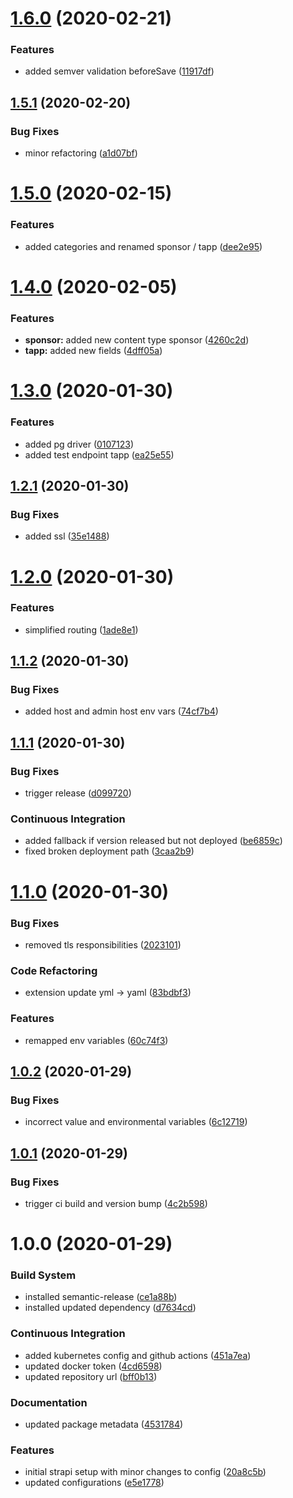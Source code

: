 # [1.6.0](https://github.com/tapps-io/tapps-io.cms/compare/v1.5.1...v1.6.0) (2020-02-21)


### Features

* added semver validation beforeSave ([11917df](https://github.com/tapps-io/tapps-io.cms/commit/11917df008ca682c9833035d0b2a3eeb9e377e86))

## [1.5.1](https://github.com/tapps-io/tapps-io.cms/compare/v1.5.0...v1.5.1) (2020-02-20)


### Bug Fixes

* minor refactoring ([a1d07bf](https://github.com/tapps-io/tapps-io.cms/commit/a1d07bfe734fd575ed6266cb725ff7335d0916ff))

# [1.5.0](https://github.com/tapps-io/tapps-io.cms/compare/v1.4.0...v1.5.0) (2020-02-15)


### Features

* added categories and renamed sponsor / tapp ([dee2e95](https://github.com/tapps-io/tapps-io.cms/commit/dee2e9568bba860127352c1e3f0db400b56b50dc))

# [1.4.0](https://github.com/tapps-io/tapps-io.cms/compare/v1.3.0...v1.4.0) (2020-02-05)


### Features

* **sponsor:** added new content type sponsor ([4260c2d](https://github.com/tapps-io/tapps-io.cms/commit/4260c2d116e08e65f166e35edfdc0395cefd37f9))
* **tapp:** added new fields ([4dff05a](https://github.com/tapps-io/tapps-io.cms/commit/4dff05a6a5b9c1d9d23a5938f938d4f611eb45bf))

# [1.3.0](https://github.com/tapps-io/tapps-io.cms/compare/v1.2.1...v1.3.0) (2020-01-30)


### Features

* added pg driver ([0107123](https://github.com/tapps-io/tapps-io.cms/commit/0107123307837b7a1db327b825cced81bd0685ff))
* added test endpoint tapp ([ea25e55](https://github.com/tapps-io/tapps-io.cms/commit/ea25e55cacdae839b6d307d314da704e96e4cecb))

## [1.2.1](https://github.com/tapps-io/tapps-io.cms/compare/v1.2.0...v1.2.1) (2020-01-30)


### Bug Fixes

* added ssl ([35e1488](https://github.com/tapps-io/tapps-io.cms/commit/35e14881f6b950ac42a2cc0e473f1f601f354c69))

# [1.2.0](https://github.com/tapps-io/tapps-io.cms/compare/v1.1.2...v1.2.0) (2020-01-30)


### Features

* simplified routing ([1ade8e1](https://github.com/tapps-io/tapps-io.cms/commit/1ade8e1f3cfc32b48c3cd40b345fbbbebb0662e9))

## [1.1.2](https://github.com/tapps-io/tapps-io.cms/compare/v1.1.1...v1.1.2) (2020-01-30)


### Bug Fixes

* added host and admin host env vars ([74cf7b4](https://github.com/tapps-io/tapps-io.cms/commit/74cf7b4c09aa0d196f22c457d19a25094b1b0a16))

## [1.1.1](https://github.com/tapps-io/tapps-io.cms/compare/v1.1.0...v1.1.1) (2020-01-30)


### Bug Fixes

* trigger release ([d099720](https://github.com/tapps-io/tapps-io.cms/commit/d099720c9a7aca3fe562c4053390b169e3b79177))


### Continuous Integration

* added fallback if version released but not deployed ([be6859c](https://github.com/tapps-io/tapps-io.cms/commit/be6859c8be16e569a6b213a818c2a06083173e6e))
* fixed broken deployment path ([3caa2b9](https://github.com/tapps-io/tapps-io.cms/commit/3caa2b9a3f5e490884b39c3958db26a34eb9cbd8))

# [1.1.0](https://github.com/tapps-io/tapps-io.cms/compare/v1.0.2...v1.1.0) (2020-01-30)


### Bug Fixes

* removed tls responsibilities ([2023101](https://github.com/tapps-io/tapps-io.cms/commit/2023101e1ebc796412ba23d110e1d8e8b0b0364b))


### Code Refactoring

* extension update yml -> yaml ([83bdbf3](https://github.com/tapps-io/tapps-io.cms/commit/83bdbf3ab1387d435605713a6cb996174dce122c))


### Features

* remapped env variables ([60c74f3](https://github.com/tapps-io/tapps-io.cms/commit/60c74f3a9b7486e96e8fca35ecfcf77f4e19be06))

## [1.0.2](https://github.com/tapps-io/tapps-io.cms/compare/v1.0.1...v1.0.2) (2020-01-29)


### Bug Fixes

* incorrect value and environmental variables ([6c12719](https://github.com/tapps-io/tapps-io.cms/commit/6c1271951e335e680775f6d022e8989704b6c056))

## [1.0.1](https://github.com/tapps-io/tapps-io.cms/compare/v1.0.0...v1.0.1) (2020-01-29)


### Bug Fixes

* trigger ci build and version bump ([4c2b598](https://github.com/tapps-io/tapps-io.cms/commit/4c2b598f9a83839191a7137fce5c795f7c3f6b68))

# 1.0.0 (2020-01-29)


### Build System

* installed semantic-release ([ce1a88b](https://github.com/tapps-io/tapps-io.cms/commit/ce1a88b97bd6eeb80e58c6eae710bdde7d2e5552))
* installed updated dependency ([d7634cd](https://github.com/tapps-io/tapps-io.cms/commit/d7634cdfa7f4f609ec2de5e9f8efe0aba948e132))


### Continuous Integration

* added kubernetes config and github actions ([451a7ea](https://github.com/tapps-io/tapps-io.cms/commit/451a7ea36a1c0fc7056cacd6f85c8a662dda21f9))
* updated docker token ([4cd6598](https://github.com/tapps-io/tapps-io.cms/commit/4cd65984146b8539cbe930b731bd4803985ea75b))
* updated repository url ([bff0b13](https://github.com/tapps-io/tapps-io.cms/commit/bff0b13e10e6a3275998d45e8ea264163d78c6d2))


### Documentation

* updated package metadata ([4531784](https://github.com/tapps-io/tapps-io.cms/commit/4531784d5a0c33b6f692898f3260fa4d6ba9f132))


### Features

* initial strapi setup with minor changes to config ([20a8c5b](https://github.com/tapps-io/tapps-io.cms/commit/20a8c5b0ddd5d86efebd3189cbb4ff759c2ad241))
* updated configurations ([e5e1778](https://github.com/tapps-io/tapps-io.cms/commit/e5e1778151869d46e049505d9eb8ec4b9314d1f0))

